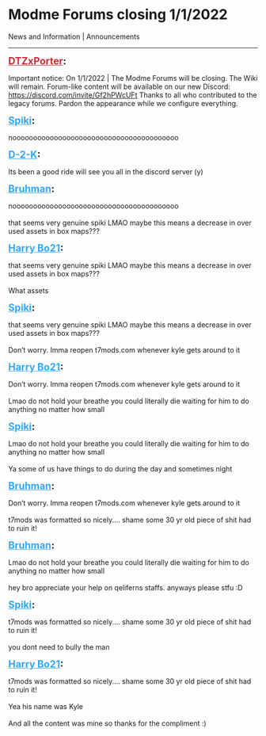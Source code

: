 # Modme Forums closing 1/1/2022
News and Information | Announcements

---
<p class="archive-user"><strong style="font-size: 1.4em;"><span style="text-decoration: underline;text-decoration-color: #CB2D36;"><span style="color:#CB2D36;">DTZxPorter</span></span>:</strong></p>

<p class="archive-post">Important notice: On 1/1/2022 | The Modme Forums will be closing. The Wiki will remain. Forum-like content will be available on our new Discord: <a href="https://discord.com/invite/Gf2hPWcUFt">https://discord.com/invite/Gf2hPWcUFt</a> Thanks to all who contributed to the legacy forums. Pardon the appearance while we configure everything.</p>
<p class="archive-user"><strong style="font-size: 1.4em;"><span style="text-decoration: underline;text-decoration-color: #34a7f9;"><span style="color:#34a7f9;">Spiki</span></span>:</strong></p>

<p class="archive-post">noooooooooooooooooooooooooooooooooooooooo</p>
<p class="archive-user"><strong style="font-size: 1.4em;"><span style="text-decoration: underline;text-decoration-color: #34a7f9;"><span style="color:#34a7f9;">D-2-K</span></span>:</strong></p>

<p class="archive-post">Its been a good ride will see you all in the discord server (y)</p>
<p class="archive-user"><strong style="font-size: 1.4em;"><span style="text-decoration: underline;text-decoration-color: #34a7f9;"><span style="color:#34a7f9;">Bruhman</span></span>:</strong></p>

<p class="archive-post"><div class="blockquote">noooooooooooooooooooooooooooooooooooooooo<br /></div><br />that seems very genuine spiki LMAO maybe this means a decrease in over used assets in box maps???</p>
<p class="archive-user"><strong style="font-size: 1.4em;"><span style="text-decoration: underline;text-decoration-color: #34a7f9;"><span style="color:#34a7f9;">Harry Bo21</span></span>:</strong></p>

<p class="archive-post"><div class="blockquote">that seems very genuine spiki LMAO maybe this means a decrease in over used assets in box maps???<br /></div><br />What assets</p>
<p class="archive-user"><strong style="font-size: 1.4em;"><span style="text-decoration: underline;text-decoration-color: #34a7f9;"><span style="color:#34a7f9;">Spiki</span></span>:</strong></p>

<p class="archive-post"><div class="blockquote">that seems very genuine spiki LMAO maybe this means a decrease in over used assets in box maps???<br /></div><br />Don’t worry. Imma reopen t7mods.com whenever kyle gets around to it</p>
<p class="archive-user"><strong style="font-size: 1.4em;"><span style="text-decoration: underline;text-decoration-color: #34a7f9;"><span style="color:#34a7f9;">Harry Bo21</span></span>:</strong></p>

<p class="archive-post"><div class="blockquote">Don’t worry. Imma reopen t7mods.com whenever kyle gets around to it<br /></div><br />Lmao do not hold your breathe you could literally die waiting for him to do anything no matter how small</p>
<p class="archive-user"><strong style="font-size: 1.4em;"><span style="text-decoration: underline;text-decoration-color: #34a7f9;"><span style="color:#34a7f9;">Spiki</span></span>:</strong></p>

<p class="archive-post"><div class="blockquote">Lmao do not hold your breathe you could literally die waiting for him to do anything no matter how small<br /></div><br />Ya some of us have things to do during the day and sometimes night</p>
<p class="archive-user"><strong style="font-size: 1.4em;"><span style="text-decoration: underline;text-decoration-color: #34a7f9;"><span style="color:#34a7f9;">Bruhman</span></span>:</strong></p>

<p class="archive-post"><div class="blockquote">Don’t worry. Imma reopen t7mods.com whenever kyle gets around to it<br /></div><br />t7mods was formatted so nicely.... shame some 30 yr old piece of shit had to ruin it!</p>
<p class="archive-user"><strong style="font-size: 1.4em;"><span style="text-decoration: underline;text-decoration-color: #34a7f9;"><span style="color:#34a7f9;">Bruhman</span></span>:</strong></p>

<p class="archive-post"><div class="blockquote">Lmao do not hold your breathe you could literally die waiting for him to do anything no matter how small<br /></div><br /> hey bro appreciate your help on qeliferns staffs. anyways please stfu :D</p>
<p class="archive-user"><strong style="font-size: 1.4em;"><span style="text-decoration: underline;text-decoration-color: #34a7f9;"><span style="color:#34a7f9;">Spiki</span></span>:</strong></p>

<p class="archive-post"><div class="blockquote">t7mods was formatted so nicely.... shame some 30 yr old piece of shit had to ruin it!<br /></div><br />you dont need to bully the man</p>
<p class="archive-user"><strong style="font-size: 1.4em;"><span style="text-decoration: underline;text-decoration-color: #34a7f9;"><span style="color:#34a7f9;">Harry Bo21</span></span>:</strong></p>

<p class="archive-post"><div class="blockquote">t7mods was formatted so nicely.... shame some 30 yr old piece of shit had to ruin it!<br /></div><br />Yea his name was Kyle<br /><br />And all the content was mine so thanks for the compliment :)</p>
